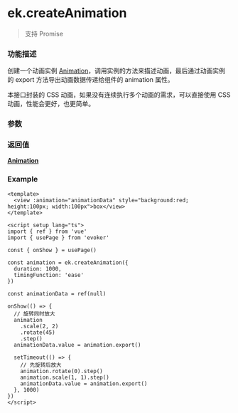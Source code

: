 # ek.createAnimation

> <Icon type="success" /> 支持 Promise

### 功能描述

创建一个动画实例 [Animation](./Animation.md)，调用实例的方法来描述动画，最后通过动画实例的 export 方法导出动画数据传递给组件的 animation 属性。

本接口封装的 CSS 动画，如果没有连续执行多个动画的需求，可以直接使用 CSS 动画，性能会更好，也更简单。

### 参数

<Props :data="props" options />

### 返回值

**[Animation](./Animation.md)**

### Example

```vue
<template>
  <view :animation="animationData" style="background:red; height:100px; width:100px">box</view>
</template>

<script setup lang="ts">
import { ref } from 'vue'
import { usePage } from 'evoker'

const { onShow } = usePage()

const animation = ek.createAnimation({
  duration: 1000,
  timingFunction: 'ease'
})

const animationData = ref(null)

onShow(() => {
  // 旋转同时放大
  animation
    .scale(2, 2)
    .rotate(45)
    .step()
  animationData.value = animation.export()

  setTimeout(() => {
    // 先旋转后放大
    animation.rotate(0).step()
    animation.scale(1, 1).step()
    animationData.value = animation.export()
  }, 1000)
})
</script>
```

<script setup>
const props = [
    {
        name: "duration", 
        type: "number",
        default: "400",
        required: false, 
        desc: "动画持续时间，单位 ms", 
        version: "0.1.0"
    },
    {
        name: "timingFunction", 
        type: "string",
        default: "linear",
        required: false, 
        desc: "动画的效果", 
        version: "0.1.0",
        values: [
            { value: "linear", desc: "线性" },
            { value: "ease", desc: "动画以低速开始，然后加快，在结束前变慢" },
            { value: "ease-in", desc: "缓入" },
            { value: "ease-out", desc: "缓出" },
            { value: "ease-in-out", desc: "缓入缓出" },
            { value: "step-start", desc: "动画第一帧就跳至结束状态直到结束" },
            { value: "step-end", desc: "动画一直保持开始状态，最后一帧跳到结束状态" },
        ]
    },
    {
        name: "delay", 
        type: "number",
        default: "0",
        required: false, 
        desc: "动画延迟时间，单位 ms", 
        version: "0.1.0"
    },
]
</script>
